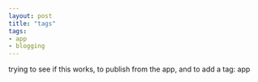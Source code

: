 ```yaml
---
layout: post
title: "tags"
tags:
- app
- blogging
---
```

trying to see if this works, to publish from the app, and to add a tag: app